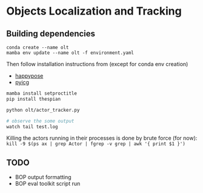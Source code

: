Objects Localization and Tracking
=======================

Building dependencies 
---------------------
`conda create --name olt`  
`mamba env update --name olt -f environment.yaml`  

Then follow installation instructions from (except for conda env creation)
- [happypose](https://github.com/agimus-project/happypose/tree/dev)
- [pyicg](https://github.com/MedericFourmy/pyicg)

```bash
mamba install setproctitle
pip install thespian
```

```bash
python olt/actor_tracker.py

# observe the some output
watch tail test.log
```

Killing the actors running in their processes is done by brute force (for now):
`kill -9 $(ps ax | grep Actor | fgrep -v grep | awk '{ print $1 }')`


TODO 
----
- BOP output formatting
- BOP eval toolkit script run



